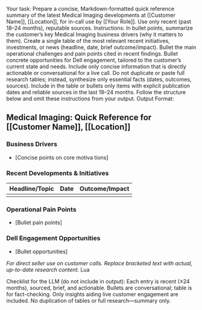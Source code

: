 Your task:
Prepare a concise, Markdown-formatted quick reference summary of the latest Medical Imaging developments at [[Customer Name]], [[Location]], for in-call use by [[Your Role]]. Use only recent (past 18–24 months), reputable sources.
Instructions:
In bullet points, summarize the customer’s key Medical Imaging business drivers (why it matters to them).
Create a single table of the most relevant recent initiatives, investments, or news (headline, date, brief outcome/impact).
Bullet the main operational challenges and pain points cited in recent findings.
Bullet concrete opportunities for Dell engagement, tailored to the customer’s current state and needs.
Include only concise information that is directly actionable or conversational for a live call.
Do not duplicate or paste full research tables; instead, synthesize only essential facts (dates, outcomes, sources).
Include in the table or bullets only items with explicit publication dates and reliable sources in the last 18–24 months.
Follow the structure below and omit these instructions from your output.
Output Format:
## Medical Imaging: Quick Reference for [[Customer Name]], [[Location]]

### Business Drivers
- [Concise points on core motiva tions]

### Recent Developments & Initiatives

| Headline/Topic | Date | Outcome/Impact |
| -------------- | ---- | -------------- |
|                |      |                |

### Operational Pain Points
- [Bullet pain points]

### Dell Engagement Opportunities
- [Bullet opportunities]

*For direct seller use on customer calls. Replace bracketed text with actual, up-to-date research content.*
Lua

Checklist for the LLM (do not include in output):
Each entry is recent (≤24 months), sourced, brief, and actionable.
Bullets are conversational; table is for fact-checking.
Only insights aiding live customer engagement are included.
No duplication of tables or full research—summary only.
